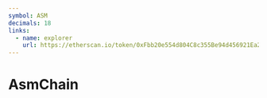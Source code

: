 ```yaml
---
symbol: ASM
decimals: 18
links:
  - name: explorer
    url: https://etherscan.io/token/0xFbb20e554d804C8c355Be94d456921Ea26aC2B37
---
```


# AsmChain
